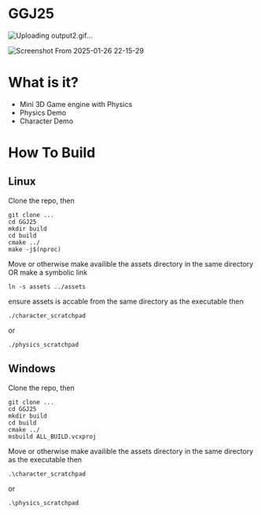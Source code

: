 # GGJ25

![Uploading output2.gif…]()

![Screenshot From 2025-01-26 22-15-29](https://github.com/user-attachments/assets/900d10d3-c40f-4390-b4a2-c33473fafc7d)


# What is it?
 - Mini 3D Game engine with Physics
 - Physics Demo
 - Character Demo

# How To Build

## Linux
Clone the repo, then
```
git clone ...
cd GGJ25
mkdir build
cd build
cmake ../
make -j$(nproc)
```

Move or otherwise make availible the assets directory in the same directory OR make a symbolic link 

```
ln -s assets ../assets
```

ensure assets is accable from the same directory as the executable then

```
./character_scratchpad
```
or

```
./physics_scratchpad
```



## Windows
Clone the repo, then

```
git clone ...
cd GGJ25
mkdir build
cd build
cmake ../
msbuild ALL_BUILD.vcxproj
```

Move or otherwise make availible the assets directory in the same directory as the executable then

```
.\character_scratchpad
```
or
```
.\physics_scratchpad
```


